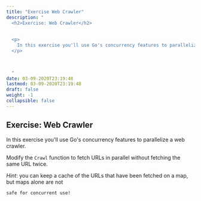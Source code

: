 ```yaml
---
title: "Exercise Web Crawler"
description: "
  <h2>Exercise: Web Crawler</h2>
  
  
  <p>
    In this exercise you'll use Go's concurrency features to parallelize a web crawler.
  </p>
  

  
  "
date: 03-09-2020T23:19:48
lastmod: 03-09-2020T23:19:48
draft: false
weight: -1
collapsible: false
---
```


  <h2>Exercise: Web Crawler</h2>
  
  
  <p>
    In this exercise you'll use Go's concurrency features to parallelize a web crawler.
  </p>
  

  
  <p>
    Modify the <code>Crawl</code> function to fetch URLs in parallel without fetching the same URL twice.
  </p>
  

  
  <p>
    <i>Hint</i>: you can keep a cache of the URLs that have been fetched on a map, but maps alone are not


    safe for concurrent use!
  </p>
  

	
		
	


                                                